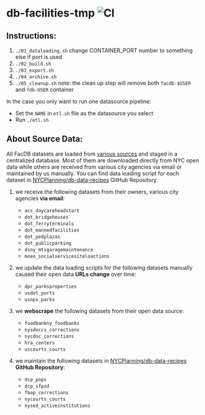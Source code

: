 # db-facilities-tmp ![CI](https://github.com/NYCPlanning/db-facilities-tmp/workflows/CI/badge.svg)
## Instructions:
1. `./01_dataloading.sh` change CONTAINER_PORT number to something else if port is used
2. `./02_build.sh`
3. `./03_export.sh`
4. `./04_archive.sh`
5. `./05_cleanup.sh` note: the clean up step will remove both `facdb-$USER` and `fdb-USER` container

In the case you only want to run one datasource pipeline:
- Set the `NAME` in `etl.sh` file as the datasource you select
- Run `./etl.sh`

## About Source Data:
All FacDB datasets are loaded from [various sources](https://docs.google.com/spreadsheets/d/1xi0EvGpHpH-BqX-I5tgCgoE1OeeXZJAQLBLXpOmKWlk/edit?usp=sharing) and staged in a centralized database. Most of them are downloaded directly from NYC open data while others are received from various city agencies via email or maintained by us manually. You can find data loading script for each dataset in [NYCPlanning/db-data-recipes](https://github.com/NYCPlanning/db-data-recipes/tree/master/recipes) GitHub Repository.
1. we receive the following datasets from their owners, various city agencies __via email__:

    - `acs_daycareheadstart`
    - `dot_bridgehouses`
    - `dot_ferryterminals`
    - `dot_mannedfacilities`
    - `dot_pedplazas`
    - `dot_publicparking`
    - `dsny_mtsgaragemaintenance`
    - `moeo_socialservicesiteloactions`
2. we update the data loading scripts for the following datasets manually caused their open data __URLs change__ over time:

    - `dpr_parksproperties`
    - `usdot_ports`
    - `usnps_parks`
3. we __webscrape__ the following datasets from their open data source:

    - `foodbankny_foodbanks`
    - `nysdoccs_corrections`
    - `nycdoc_corrections`
    - `hra_centers`
    - `uscourts_courts`
4. we maintain the following datasets in [NYCPlanning/db-data-recipes](https://github.com/NYCPlanning/db-data-recipes/tree/master/recipes) __GitHub Repository__:

    - `dcp_pops`
    - `dcp_sfpsd`
    - `fbop_corrections`
    - `nycourts_courts`
    - `nysed_activeinstitutions`
